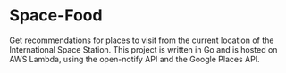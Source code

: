 # Space-Food
Get recommendations for places to visit from the current location of the International Space Station. This project is written in Go and is hosted on AWS Lambda, using the open-notify API and the Google Places API. 
